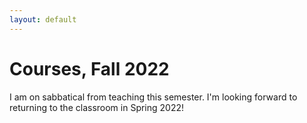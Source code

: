 ```yaml
---
layout: default
---
```


# Courses, Fall 2022

I am on sabbatical from teaching this semester. I'm looking forward to 
returning to the classroom in Spring 2022!
